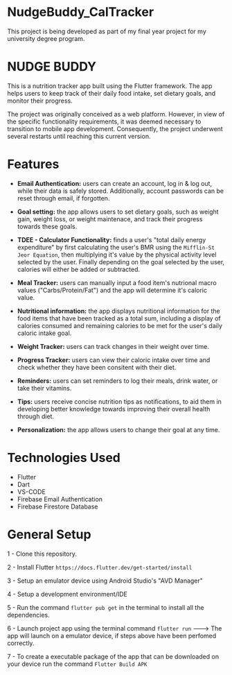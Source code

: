 # NudgeBuddy_CalTracker

This project is being developed as part of my final year project for my university degree program. 

# NUDGE BUDDY

This is a nutrition tracker app built using the Flutter framework. The app helps users to keep track of their daily food intake, set dietary goals, and monitor their progress.

The project was originally conceived as a web platform. However, in view of the specific functionality requirements, it was deemed necessary to transition to mobile app development. Consequently, the project underwent several restarts until reaching this current version.


# Features

- **Email Authentication:** users can create an account, log in & log out, while their data is safely stored. 
Additionally, account passwords can be reset through email, if forgotten. 

- **Goal setting:** 
the app allows users to set dietary goals, such as weight gain, weight loss, or weight maintenace, and track their progress towards these goals.

- **TDEE  - Calculator Functionality:**  finds a user's "total daily energy expenditure" by first calculating the user's BMR using the `Mifflin-St Jeor Equation`, then multiplying it's value by the physical activity level selected by the user. Finally depending on the goal selected by the user, calories will either be added or subtracted. 

- **Meal Tracker:**  users can manually input a food item's nutrional macro values ("Carbs/Protein/Fat") and the app will determine it's caloric value. 

- **Nutritional information:**  the app displays nutritional information for the food items that have been tracked as a total sum, including a display of calories consumed and remaining calories to be met for the user's daily caloric intake goal. 

- **Weight Tracker:**  users can track changes in their weight over time.

- **Progress Tracker:**  users can view their caloric intake over time and check whether they have been consitent with their diet.

- **Reminders:** users can set reminders to log their meals, drink water, or take their vitamins.

- **Tips:** users receive concise nutrition tips as notifications, to aid them in developing better knowledge towards improving their overall health through diet. 

- **Personalization:** the app allows users to change their goal at any time. 
 

# Technologies Used
- Flutter
- Dart
- VS-CODE
- Firebase Email Authentication
- Firebase Firestore Database



# General Setup

1 - Clone this repository.

2 - Install Flutter `https://docs.flutter.dev/get-started/install`

3 - Setup an emulator device using Android Studio's "AVD Manager"

4 - Setup a development environment/IDE

5 - Run the command `flutter pub get` in the terminal to install all the dependencies.

6 - Launch project app using the terminal command `flutter run` ---> The app will launch on a emulator device, if steps above have been perfomed correctly. 

7 - To create a executable package of the app that can be downloaded on your device run the command `Flutter Build APK`
